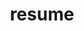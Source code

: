 ---
layout: cv
permalink: /resume/
title: resume
nav: true
nav_order: 5
cv_pdf: resume2024.pdf
description: Below is a writeout of my resume. If you prefer a PDF copy, use the button to the right.
toc:
  sidebar: left
---